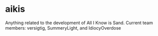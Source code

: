 aikis
=====

Anything related to the development of All I Know is Sand.
Current team members: versigtig, SummeryLight, and IdiocyOverdose
